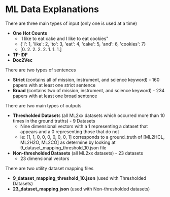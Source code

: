 # ML Data Explanations

There are three main types of input (only one is used at a time)
* **One Hot Counts**
	* 'I like to eat cake and I like to eat cookies" 
	* {'i': 1, 'like': 2, 'to': 3, 'eat': 4, 'cake': 5, 'and': 6, 'cookies': 7}
	* [0. 2. 2. 2. 2. 1. 1. 1.]
* **TF-IDF**
* **Doc2Vec**

There are two types of sentences
* **Strict** (contains all of mission, instrument, and science keyword) - 160 papers with at least one strict sentence
* **Broad** (contains two of mission, instrument, and science keyword) - 234 papers with at least one broad sentence

There are two main types of outputs
* **Thresholded Dataset**s (all ML2xx datasets which occurred more than 10 times in the ground truths) - 9 Datasets
	* Nine dimensional vectors with a 1 representing a dataset that appears and a 0 representing those that do not
	* ie: [1, 1, 0, 0, 0, 0, 0, 0, 1] corresponds to a ground_truth of [ML2HCL, ML2H2O, ML2CO] as determine by looking at 9_dataset_mapping_threshold_10.json file
* **Non-thresholded Datasets** (all ML2xx datasets) - 23 datasets
	* 23 dimensional vectors 

There are two utility dataset mapping files
* **9_dataset_mapping_threshold_10.json** (used with Thresholded Datasets)
* **23_dataset_mapping.json** (used with Non-thresholded datasets)
